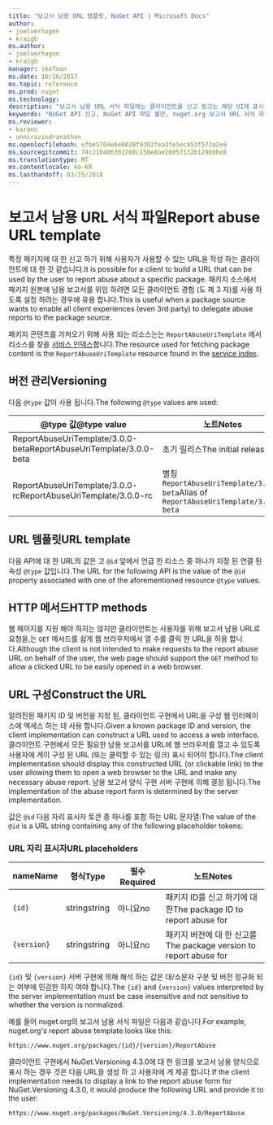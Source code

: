 ```yaml
---
title: "보고서 남용 URL 템플릿, NuGet API | Microsoft Docs"
author:
- joelverhagen
- kraigb
ms.author:
- joelverhagen
- kraigb
manager: skofman
ms.date: 10/26/2017
ms.topic: reference
ms.prod: nuget
ms.technology: 
description: "보고서 남용 URL 서식 파일에는 클라이언트를 신고 링크는 해당 UI에 표시할 수 있습니다."
keywords: "NuGet API 신고, NuGet API 파일 불만, nuget.org 보고서 URL 서식 파일"
ms.reviewer:
- karann
- unniravindranathan
ms.openlocfilehash: efbe5704e6e6028f9382fea3fe5ec453f573a2e9
ms.sourcegitcommit: 74c21b406302288c158e8ae26057132b12960be8
ms.translationtype: MT
ms.contentlocale: ko-KR
ms.lasthandoff: 03/15/2018
---
```

# <a name="report-abuse-url-template"></a><span data-ttu-id="3a8db-104">보고서 남용 URL 서식 파일</span><span class="sxs-lookup"><span data-stu-id="3a8db-104">Report abuse URL template</span></span>

<span data-ttu-id="3a8db-105">특정 패키지에 대 한 신고 하기 위해 사용자가 사용할 수 있는 URL을 작성 하는 클라이언트에 대 한 것 같습니다.</span><span class="sxs-lookup"><span data-stu-id="3a8db-105">It is possible for a client to build a URL that can be used by the user to report abuse about a specific package.</span></span> <span data-ttu-id="3a8db-106">패키지 소스에서 패키지 원본에 남용 보고서를 위임 하려면 모든 클라이언트 경험 (도 제 3 자)를 사용 하도록 설정 하려는 경우에 유용 합니다.</span><span class="sxs-lookup"><span data-stu-id="3a8db-106">This is useful when a package source wants to enable all client experiences (even 3rd party) to delegate abuse reports to the package source.</span></span>

<span data-ttu-id="3a8db-107">패키지 콘텐츠를 가져오기 위해 사용 되는 리소스는는 `ReportAbuseUriTemplate` 에서 리소스를 찾을 [서비스 인덱스](service-index.md)합니다.</span><span class="sxs-lookup"><span data-stu-id="3a8db-107">The resource used for fetching package content is the `ReportAbuseUriTemplate` resource found in the [service index](service-index.md).</span></span>

## <a name="versioning"></a><span data-ttu-id="3a8db-108">버전 관리</span><span class="sxs-lookup"><span data-stu-id="3a8db-108">Versioning</span></span>

<span data-ttu-id="3a8db-109">다음 `@type` 값이 사용 됩니다.</span><span class="sxs-lookup"><span data-stu-id="3a8db-109">The following `@type` values are used:</span></span>

<span data-ttu-id="3a8db-110">@type 값</span><span class="sxs-lookup"><span data-stu-id="3a8db-110">@type value</span></span>                       | <span data-ttu-id="3a8db-111">노트</span><span class="sxs-lookup"><span data-stu-id="3a8db-111">Notes</span></span>
--------------------------------- | -----
<span data-ttu-id="3a8db-112">ReportAbuseUriTemplate/3.0.0-beta</span><span class="sxs-lookup"><span data-stu-id="3a8db-112">ReportAbuseUriTemplate/3.0.0-beta</span></span> | <span data-ttu-id="3a8db-113">초기 릴리스</span><span class="sxs-lookup"><span data-stu-id="3a8db-113">The initial release</span></span>
<span data-ttu-id="3a8db-114">ReportAbuseUriTemplate/3.0.0-rc</span><span class="sxs-lookup"><span data-stu-id="3a8db-114">ReportAbuseUriTemplate/3.0.0-rc</span></span>   | <span data-ttu-id="3a8db-115">별칭 `ReportAbuseUriTemplate/3.0.0-beta`</span><span class="sxs-lookup"><span data-stu-id="3a8db-115">Alias of `ReportAbuseUriTemplate/3.0.0-beta`</span></span>

## <a name="url-template"></a><span data-ttu-id="3a8db-116">URL 템플릿</span><span class="sxs-lookup"><span data-stu-id="3a8db-116">URL template</span></span>

<span data-ttu-id="3a8db-117">다음 API에 대 한 URL의 값은 고 `@id` 앞에서 언급 한 리소스 중 하나가 지정 된 연결 된 속성 `@type` 값입니다.</span><span class="sxs-lookup"><span data-stu-id="3a8db-117">The URL for the following API is the value of the `@id` property associated with one of the aforementioned resource `@type` values.</span></span>

## <a name="http-methods"></a><span data-ttu-id="3a8db-118">HTTP 메서드</span><span class="sxs-lookup"><span data-stu-id="3a8db-118">HTTP methods</span></span>

<span data-ttu-id="3a8db-119">웹 페이지를 지원 해야 하지는 않지만 클라이언트는 사용자를 위해 보고서 남용 URL로 요청을,는 `GET` 메서드를 쉽게 웹 브라우저에서 열 수를 클릭 한 URL을 허용 합니다.</span><span class="sxs-lookup"><span data-stu-id="3a8db-119">Although the client is not intended to make requests to the report abuse URL on behalf of the user, the web page should support the `GET` method to allow a clicked URL to be easily opened in a web browser.</span></span>

## <a name="construct-the-url"></a><span data-ttu-id="3a8db-120">URL 구성</span><span class="sxs-lookup"><span data-stu-id="3a8db-120">Construct the URL</span></span>

<span data-ttu-id="3a8db-121">알려진된 패키지 ID 및 버전을 지정 된, 클라이언트 구현에서 URL을 구성 웹 인터페이스에 액세스 하는 데 사용 합니다.</span><span class="sxs-lookup"><span data-stu-id="3a8db-121">Given a known package ID and version, the client implementation can construct a URL used to access a web interface.</span></span> <span data-ttu-id="3a8db-122">클라이언트 구현에서 모든 필요한 남용 보고서를 URL에 웹 브라우저를 열고 수 있도록 사용자에 게이 구성 된 URL (또는 클릭할 수 있는 링크) 표시 되어야 합니다.</span><span class="sxs-lookup"><span data-stu-id="3a8db-122">The client implementation should display this constructed URL (or clickable link) to the user allowing them to open a web browser to the URL and make any necessary abuse report.</span></span> <span data-ttu-id="3a8db-123">남용 보고서 양식 구현 서버 구현에 의해 결정 됩니다.</span><span class="sxs-lookup"><span data-stu-id="3a8db-123">The implementation of the abuse report form is determined by the server implementation.</span></span>

<span data-ttu-id="3a8db-124">값은 `@id` 다음 자리 표시자 토큰 중 하나를 포함 하는 URL 문자열:</span><span class="sxs-lookup"><span data-stu-id="3a8db-124">The value of the `@id` is a URL string containing any of the following placeholder tokens:</span></span>

### <a name="url-placeholders"></a><span data-ttu-id="3a8db-125">URL 자리 표시자</span><span class="sxs-lookup"><span data-stu-id="3a8db-125">URL placeholders</span></span>

<span data-ttu-id="3a8db-126">name</span><span class="sxs-lookup"><span data-stu-id="3a8db-126">Name</span></span>        | <span data-ttu-id="3a8db-127">형식</span><span class="sxs-lookup"><span data-stu-id="3a8db-127">Type</span></span>    | <span data-ttu-id="3a8db-128">필수</span><span class="sxs-lookup"><span data-stu-id="3a8db-128">Required</span></span> | <span data-ttu-id="3a8db-129">노트</span><span class="sxs-lookup"><span data-stu-id="3a8db-129">Notes</span></span>
----------- | ------- | -------- | -----
`{id}`      | <span data-ttu-id="3a8db-130">string</span><span class="sxs-lookup"><span data-stu-id="3a8db-130">string</span></span>  | <span data-ttu-id="3a8db-131">아니요</span><span class="sxs-lookup"><span data-stu-id="3a8db-131">no</span></span>       | <span data-ttu-id="3a8db-132">패키지 ID를 신고 하기에 대 한</span><span class="sxs-lookup"><span data-stu-id="3a8db-132">The package ID to report abuse for</span></span>
`{version}` | <span data-ttu-id="3a8db-133">string</span><span class="sxs-lookup"><span data-stu-id="3a8db-133">string</span></span>  | <span data-ttu-id="3a8db-134">아니요</span><span class="sxs-lookup"><span data-stu-id="3a8db-134">no</span></span>       | <span data-ttu-id="3a8db-135">패키지 버전에 대 한 신고를</span><span class="sxs-lookup"><span data-stu-id="3a8db-135">The package version to report abuse for</span></span>

<span data-ttu-id="3a8db-136">`{id}` 및 `{version}` 서버 구현에 의해 해석 하는 값은 대/소문자 구분 및 버전 정규화 되는 여부에 민감한 하지 여야 합니다.</span><span class="sxs-lookup"><span data-stu-id="3a8db-136">The `{id}` and `{version}` values interpreted by the server implementation must be case insensitive and not sensitive to whether the version is normalized.</span></span>

<span data-ttu-id="3a8db-137">예를 들어 nuget.org의 보고서 남용 서식 파일은 다음과 같습니다.</span><span class="sxs-lookup"><span data-stu-id="3a8db-137">For example, nuget.org's report abuse template looks like this:</span></span>

    https://www.nuget.org/packages/{id}/{version}/ReportAbuse

<span data-ttu-id="3a8db-138">클라이언트 구현에서 NuGet.Versioning 4.3.0에 대 한 링크를 보고서 남용 양식으로 표시 하는 경우 것은 다음 URL을 생성 하 고 사용자에 게 제공 합니다.</span><span class="sxs-lookup"><span data-stu-id="3a8db-138">If the client implementation needs to display a link to the report abuse form for NuGet.Versioning 4.3.0, it would produce the following URL and provide it to the user:</span></span>

    https://www.nuget.org/packages/NuGet.Versioning/4.3.0/ReportAbuse
